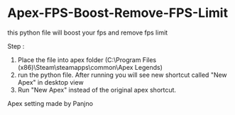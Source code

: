 # Apex-FPS-Boost-Remove-FPS-Limit
this python file will boost your fps and remove fps limit 

Step : 
1. Place the file into apex folder (C:\Program Files (x86)\Steam\steamapps\common\Apex Legends)
2. run the python file. After running you will see new shortcut called "New Apex" in desktop view
3. Run "New Apex" instead of the original apex shortcut.



Apex setting made by Panjno
